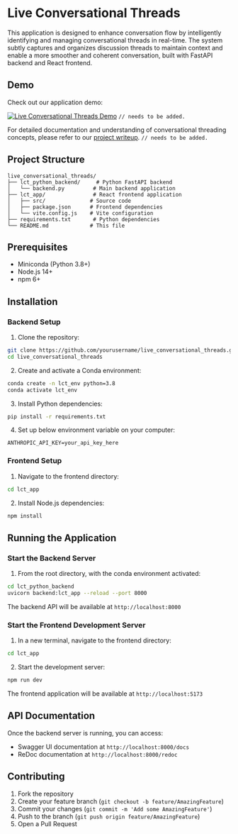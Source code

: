 # Live Conversational Threads

This application is designed to enhance conversation flow by intelligently identifying and managing conversational threads in real-time. The system subtly captures and organizes discussion threads to maintain context and enable a more smoother and coherent conversation, built with FastAPI backend and React frontend.

## Demo

Check out our application demo:

[![Live Conversational Threads Demo](https://img.youtube.com/vi/DEMO_VIDEO_ID/0.jpg)](https://www.youtube.com/watch?v=DEMO_VIDEO_ID) `// needs to be added.`

For detailed documentation and understanding of conversational threading concepts, please refer to our [project writeup](https://docs.google.com/document/d/11sC8fKkNCs09fFBztFqq6rp8b83UQiX2qA1kKF2GpYM/edit?usp=sharing). `// needs to be added.`

## Project Structure

```
live_conversational_threads/
├── lct_python_backend/     # Python FastAPI backend
│   └── backend.py         # Main backend application
├── lct_app/               # React frontend application
│   ├── src/              # Source code
│   ├── package.json      # Frontend dependencies
│   └── vite.config.js    # Vite configuration
├── requirements.txt       # Python dependencies
└── README.md             # This file
```

## Prerequisites

- Miniconda (Python 3.8+)
- Node.js 14+
- npm 6+

## Installation

### Backend Setup

1. Clone the repository:

```bash
git clone https://github.com/yourusername/live_conversational_threads.git
cd live_conversational_threads
```

2. Create and activate a Conda environment:

```bash
conda create -n lct_env python=3.8
conda activate lct_env
```

3. Install Python dependencies:

```bash
pip install -r requirements.txt
```

4. Set up below environment variable on your computer:

```
ANTHROPIC_API_KEY=your_api_key_here
```

### Frontend Setup

1. Navigate to the frontend directory:

```bash
cd lct_app
```

2. Install Node.js dependencies:

```bash
npm install
```

## Running the Application

### Start the Backend Server

1. From the root directory, with the conda environment activated:

```bash
cd lct_python_backend
uvicorn backend:lct_app --reload --port 8000
```

The backend API will be available at `http://localhost:8000`

### Start the Frontend Development Server

1. In a new terminal, navigate to the frontend directory:

```bash
cd lct_app
```

2. Start the development server:

```bash
npm run dev
```

The frontend application will be available at `http://localhost:5173`

## API Documentation

Once the backend server is running, you can access:

- Swagger UI documentation at `http://localhost:8000/docs`
- ReDoc documentation at `http://localhost:8000/redoc`

## Contributing

1. Fork the repository
2. Create your feature branch (`git checkout -b feature/AmazingFeature`)
3. Commit your changes (`git commit -m 'Add some AmazingFeature'`)
4. Push to the branch (`git push origin feature/AmazingFeature`)
5. Open a Pull Request
